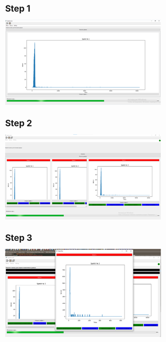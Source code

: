 # Step 1
![alt text](./screen/image-1.png)
# Step 2
![alt text](./screen/image-2.png)
# Step 3
![alt text](./screen/image-3.png)